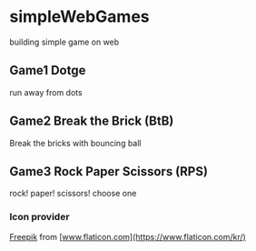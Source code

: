 # simpleWebGames
building simple game on web
## Game1 Dotge
run away from dots
## Game2 Break the Brick (BtB)
Break the bricks with bouncing ball
## Game3 Rock Paper Scissors (RPS)
rock! paper! scissors! choose one


### Icon provider
[Freepik](https://www.flaticon.com/kr/authors/freepik) from [www.flaticon.com](https://www.flaticon.com/kr/)
